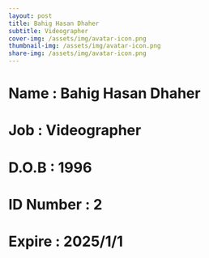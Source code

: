 ```yaml
---
layout: post
title: Bahig Hasan Dhaher
subtitle: Videographer
cover-img: /assets/img/avatar-icon.png
thumbnail-img: /assets/img/avatar-icon.png
share-img: /assets/img/avatar-icon.png
---
```


# Name : Bahig Hasan Dhaher
# Job : Videographer
# D.O.B : 1996
# ID Number : 2
# Expire : 2025/1/1
